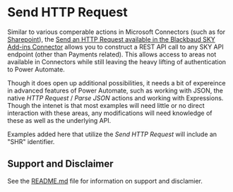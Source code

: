 # Send HTTP Request

Similar to various comperable actions in Microsoft Connectors (such as for [Sharepoint](https://learn.microsoft.com/en-us/connectors/sharepointonline/#send-an-http-request-to-sharepoint)), the [Send an HTTP Request available in the Blackbaud SKY Add-ins Connector](https://learn.microsoft.com/en-us/connectors/blackbaudskyaddins/#send-an-http-request) allows you to construct a REST API call to any SKY API endpoint (other than Payments related). This allows access to areas not available in Connectors while still leaving the heavy lifting of authentication to Power Automate.    

Though it does open up additional possibilities, it needs a bit of expereince in advanced features of Power Automate, such as working with JSON, the native _HTTP Request_ / _Parse JSON_ actions and working with Expressions. Though the intenet is that most examples will need little or no direct interaction with these areas, any modifications will need knowledge of these as well as the underlying API.   

Examples added here that utilize the _Send HTTP Request_ will include an "SHR" identifier. 

## Support and Disclaimer
See the [README.md](./README.md) file for information on support and disclamier. 
